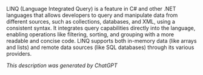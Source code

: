 LINQ (Language Integrated Query) is a feature in C# and other .NET languages that allows developers to query and manipulate data from different sources, such as collections, databases, and XML, using a consistent syntax. It integrates query capabilities directly into the language, enabling operations like filtering, sorting, and grouping with a more readable and concise code. LINQ supports both in-memory data (like arrays and lists) and remote data sources (like SQL databases) through its various providers.

*This description was generated by ChatGPT*